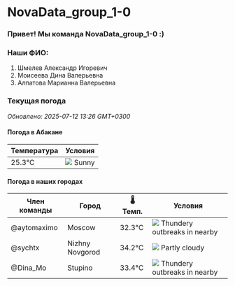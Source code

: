 # NovaData_group_1-0
### Привет! Мы команда NovaData_group_1-0 :)

### Наши ФИО:
1. Шмелев Александр Игоревич
2. Моисеева Дина Валерьевна
3. Алпатова Марианна Валерьевна

### Текущая погода
<!-- WEATHER:START -->
_Обновлено: 2025-07-12 13:26 GMT+0300_

#### Погода в Абакане

| Температура | Условия |
|-------------|----------|
| 25.3°C     | ![](https://cdn.weatherapi.com/weather/64x64/day/113.png) Sunny |

#### Погода в наших городах

| Член команды  | Город               | 🌡️ Темп.  | Условия          |
|---------------|---------------------|-----------|--------------------|
| @aytomaximo    | Moscow              |   32.3°C | ![](https://cdn.weatherapi.com/weather/64x64/day/200.png) Thundery outbreaks in nearby |
| @sychtx        | Nizhny Novgorod     |   34.2°C | ![](https://cdn.weatherapi.com/weather/64x64/day/116.png) Partly cloudy |
| @Dina_Mo       | Stupino             |   33.4°C | ![](https://cdn.weatherapi.com/weather/64x64/day/200.png) Thundery outbreaks in nearby |

<!-- WEATHER:END -->
